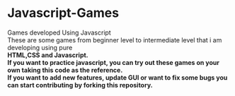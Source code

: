 # Javascript-Games
Games developed Using Javascript<br>
These are some games from beginner level to intermediate level that i am developing using pure<br>
<b>HTML,CSS and Javascript.<b><br>
If you want to practice javascript, you can try out these games on your own taking this code as the reference.<br>
If you want to add new features, update GUI or want to fix some bugs you can start contributing by forking this repository. 
